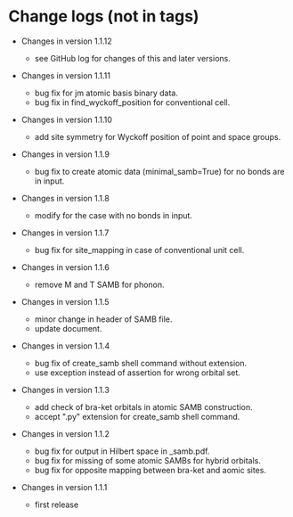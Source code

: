 # Change logs (not in tags)

- Changes in version 1.1.12
  - see GitHub log for changes of this and later versions.

- Changes in version 1.1.11
  - bug fix for jm atomic basis binary data.
  - bug fix in find_wyckoff_position for conventional cell.

- Changes in version 1.1.10
  - add site symmetry for Wyckoff position of point and space groups.

- Changes in version 1.1.9
  - bug fix to create atomic data (minimal_samb=True) for no bonds are in input.

- Changes in version 1.1.8
  - modify for the case with no bonds in input.

- Changes in version 1.1.7
  - bug fix for site_mapping in case of conventional unit cell.

- Changes in version 1.1.6
  - remove M and T SAMB for phonon.

- Changes in version 1.1.5
  - minor change in header of SAMB file.
  - update document.

- Changes in version 1.1.4
  - bug fix of create_samb shell command without extension.
  - use exception instead of assertion for wrong orbital set.

- Changes in version 1.1.3
  - add check of bra-ket orbitals in atomic SAMB construction.
  - accept ".py" extension for create_samb shell command.

- Changes in version 1.1.2
  - bug fix for output in Hilbert space in _samb.pdf.
  - bug fix for missing of some atomic SAMBs for hybrid orbitals.
  - bug fix for opposite mapping between bra-ket and aomic sites.

- Changes in version 1.1.1
  - first release
